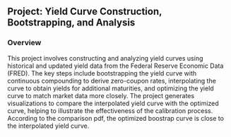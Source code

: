 ## Project: Yield Curve Construction, Bootstrapping, and Analysis

### Overview
This project involves constructing and analyzing yield curves using historical and updated yield data from the Federal Reserve Economic Data (FRED). The key steps include bootstrapping the yield curve with continuous compounding to derive zero-coupon rates, interpolating the curve to obtain yields for additional maturities, and optimizing the yield curve to match market data more closely. The project generates visualizations to compare the interpolated yield curve with the optimized curve, helping to illustrate the effectiveness of the calibration process. According to the comparison pdf, the optimized boostrap curve is close to the interpolated yield curve.
